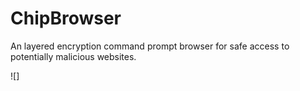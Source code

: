 # ChipBrowser
An layered encryption command prompt browser for safe access to potentially malicious websites.

![]
